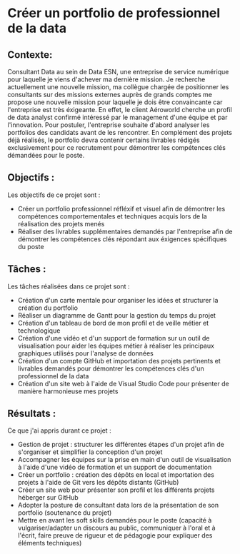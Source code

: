 # Créer un portfolio de professionnel de la data

## **Contexte**: 
Consultant Data au sein de Data ESN, une entreprise de service numérique pour laquelle je viens d'achever ma dernière mission. Je recherche actuellement une nouvelle mission, ma collègue chargée de positionner les consultants sur des missions externes auprès de grands comptes me propose une nouvelle mission pour laquelle je dois être convaincante car l'entreprise est très éxigeante. 
En effet, le client Aéroworld cherche un profil de data analyst confirmé intéressé par le management d'une équipe et par l'innovation. Pour postuler, l'entreprise souhaite d'abord analyser les portfolios des candidats avant de les rencontrer. En complément des projets déjà réalisés, le portfolio devra contenir certains livrables rédigés exclusivement pour ce recrutement pour démontrer les compétences clés démandées pour le poste.

## **Objectifs** :
Les objectifs de ce projet sont :
- Créer un portfolio professionnel réfléxif et visuel afin de démontrer les compétences comportementales et techniques acquis lors de la réalisation des projets menés
- Réaliser des livrables supplémentaires demandés par l'entreprise afin de démontrer les compétences clés répondant aux éxigences spécifiques du poste

## **Tâches** : 
Les tâches réalisées dans ce projet sont : 
- Création d'un carte mentale pour organiser les idées et structurer la création du portfolio
- Réaliser un diagramme de Gantt pour la gestion du temps du projet
- Création d'un tableau de bord de mon profil et de veille métier et technologique
- Création d'une vidéo et d'un support de formation sur un outil de visualisation pour aider les équipes métier à réaliser les principaux graphiques utilisés pour l'analyse de données
- Création d'un compte GitHub et importation des projets pertinents et livrables demandés pour démontrer les compétences clés d'un professionnel de la data
- Création d'un site web à l'aide de Visual Studio Code pour présenter de manière harmonieuse mes projets

## **Résultats** : 
Ce que j'ai appris durant ce projet : 
- Gestion de projet : structurer les différentes étapes d'un projet afin de s'organiser et simplifier la conception d'un projet
- Accompagner les équipes sur la prise en main d'un outil de visualisation à l'aide d'une vidéo de formation et un support de documentation
- Créer un portfolio : création des dépôts en local et importation des projets à l'aide de Git vers les dépôts distants (GitHub)
- Créer un site web pour présenter son profil et les différents projets héberger sur GitHub
- Adopter la posture de consultant data lors de la présentation de son portfolio (soutenance du projet)
- Mettre en avant les soft skills demandés pour le poste (capacité à vulgariser/adapter un discours au public, communiquer à l'oral et à l'écrit, faire preuve de rigueur et de pédagogie pour expliquer des éléments techniques)
